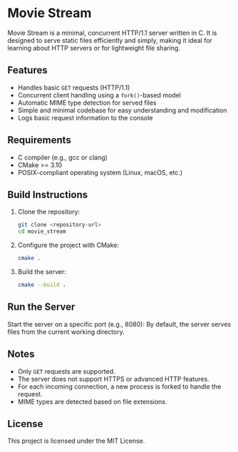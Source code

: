 # Movie Stream

Movie Stream is a minimal, concurrent HTTP/1.1 server written in C. It is designed to serve static files efficiently and simply, making it ideal for learning about HTTP servers or for lightweight file sharing.

## Features

*   Handles basic `GET` requests (HTTP/1.1)
*   Concurrent client handling using a `fork()`-based model
*   Automatic MIME type detection for served files
*   Simple and minimal codebase for easy understanding and modification
*   Logs basic request information to the console

## Requirements

*   C compiler (e.g., gcc or clang)
*   CMake >= 3.10
*   POSIX-compliant operating system (Linux, macOS, etc.)

## Build Instructions

1. Clone the repository:
    ```bash
    git clone <repository-url>
    cd movie_stream
    ```

2. Configure the project with CMake:
    ```bash
    cmake .
    ```

3. Build the server:
    ```bash
    cmake --build .
    ```

## Run the Server

Start the server on a specific port (e.g., 8080):
By default, the server serves files from the current working directory.

## Notes

*   Only `GET` requests are supported.
*   The server does not support HTTPS or advanced HTTP features.
*   For each incoming connection, a new process is forked to handle the request.
*   MIME types are detected based on file extensions.

## License

This project is licensed under the MIT License.